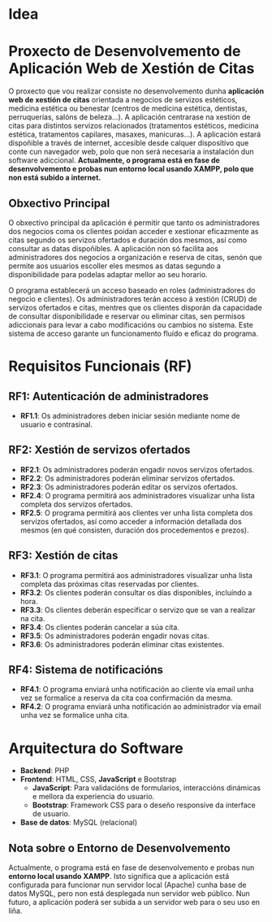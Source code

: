 # Idea

# Proxecto de Desenvolvemento de Aplicación Web de Xestión de Citas

O proxecto que vou realizar consiste no desenvolvemento dunha **aplicación web de xestión de citas** orientada a negocios de servizos estéticos, medicina estética ou benestar (centros de medicina estética, dentistas, perruquerías, salóns de beleza…). A aplicación centrarase na xestión de citas para distintos servizos relacionados (tratamentos estéticos, medicina estética, tratamentos capilares, masaxes, manicuras…). A aplicación estará dispoñible a través de internet, accesible desde calquer dispositivo que conte cun navegador web, polo que non será necesaria a instalación dun software adiccional.
**Actualmente, o programa está en fase de desenvolvemento e probas nun entorno local usando XAMPP, polo que non está subido a internet.**

## Obxectivo Principal

O obxectivo principal da aplicación é permitir que tanto os administradores dos negocios coma os clientes poidan acceder e xestionar eficazmente as citas segundo os servizos ofertados e duración dos mesmos, así como consultar as datas dispoñibles. A aplicación non só facilita aos administradores dos negocios a organización e reserva de citas, senón que permite aos usuarios escoller eles mesmos as datas segundo a disponibilidade para podelas adaptar mellor ao seu horario.


O programa establecerá un acceso baseado en roles (administradores do negocio e clientes). Os administradores terán acceso á xestión (CRUD) de servizos ofertados e citas, mentres que os clientes disporán da capacidade de consultar disponibilidade e reservar ou eliminar citas, sen permisos adiccionais para levar a cabo modificacións ou cambios no sistema. Este sistema de acceso garante un funcionamento fluído e eficaz do programa.

# Requisitos Funcionais (RF)

## RF1: Autenticación de administradores
- **RF1.1**: Os administradores deben iniciar sesión mediante nome de usuario e contrasinal.

## RF2: Xestión de servizos ofertados
- **RF2.1**: Os administradores poderán engadir novos servizos ofertados.
- **RF2.2**: Os administradores poderán eliminar servizos ofertados.
- **RF2.3**: Os administradores poderán editar os servizos ofertados.
- **RF2.4**: O programa permitirá aos administradores visualizar unha lista completa dos servizos ofertados.
- **RF2.5**: O programa permitirá aos clientes ver unha lista completa dos servizos ofertados, así como acceder a información detallada dos mesmos (en qué consisten, duración dos procedementos e prezos).

## RF3: Xestión de citas
- **RF3.1**: O programa permitirá aos administradores visualizar unha lista completa das próximas citas reservadas por clientes.
- **RF3.2**: Os clientes poderán consultar os días disponibles, incluíndo a hora.
- **RF3.3**: Os clientes deberán especificar o servizo que se van a realizar na cita.
- **RF3.4**: Os clientes poderán cancelar a súa cita.
- **RF3.5**: Os administradores poderán engadir novas citas.
- **RF3.6**: Os administradores poderán eliminar citas existentes.

## RF4: Sistema de notificacións
- **RF4.1**: O programa enviará unha notificación ao cliente vía email unha vez se formalice a reserva da cita coa confirmación da mesma.
- **RF4.2**: O programa enviará unha notificación ao administrador vía email unha vez se formalice unha cita.

# Arquitectura do Software
- **Backend**: PHP
- **Frontend**: HTML, CSS, **JavaScript** e Bootstrap
  - **JavaScript**: Para validacións de formularios, interaccións dinámicas e mellora da experiencia do usuario.
  - **Bootstrap**: Framework CSS para o deseño responsive da interface de usuario.
- **Base de datos**: MySQL (relacional)

## Nota sobre o Entorno de Desenvolvemento

Actualmente, o programa está en fase de desenvolvemento e probas nun **entorno local usando XAMPP**. Isto significa que a aplicación está configurada para funcionar nun servidor local (Apache) cunha base de datos MySQL, pero non está desplegada nun servidor web público. Nun futuro, a aplicación poderá ser subida a un servidor web para o seu uso en liña.